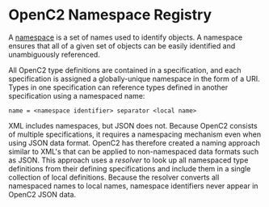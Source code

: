 # OpenC2 Namespace Registry
A [namespace](https://en.wikipedia.org/wiki/Namespace) is a set of names used to identify objects.
A namespace ensures that all of a given set of objects can be easily identified and unambiguously referenced.

All OpenC2 type definitions are contained in a specification, and each specification is assigned a globally-unique
namespace in the form of a URI.  Types in one specification can reference types defined in another
specification using a namespaced name:

    name = <namespace identifier> separator <local name>

XML includes namespaces, but JSON does not.  Because OpenC2 consists of multiple specifications,
it requires a namespacing mechanism even when using JSON data format.
OpenC2 has therefore created a naming approach similar to XML's that can be applied to non-namespaced
data formats such as JSON. This approach uses a *resolver* to look up all namespaced type definitions
from their defining specifications and include them in a single collection of local definitions.
Because the resolver converts all namespaced names to local names, namespace identifiers never appear
in OpenC2 JSON data.
